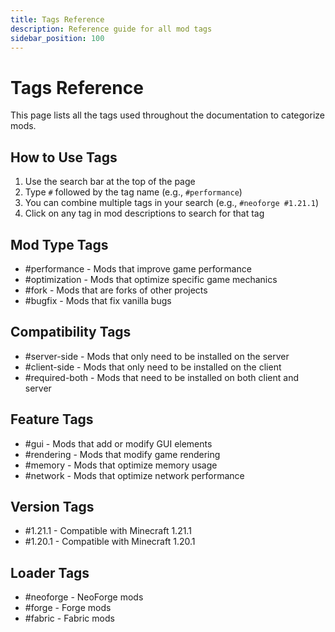 ```yaml
---
title: Tags Reference
description: Reference guide for all mod tags
sidebar_position: 100
---
```


# Tags Reference

This page lists all the tags used throughout the documentation to categorize mods.

## How to Use Tags

1. Use the search bar at the top of the page
2. Type `#` followed by the tag name (e.g., `#performance`)
3. You can combine multiple tags in your search (e.g., `#neoforge #1.21.1`)
4. Click on any tag in mod descriptions to search for that tag

## Mod Type Tags
- #performance - Mods that improve game performance
- #optimization - Mods that optimize specific game mechanics
- #fork - Mods that are forks of other projects
- #bugfix - Mods that fix vanilla bugs

## Compatibility Tags
- #server-side - Mods that only need to be installed on the server
- #client-side - Mods that only need to be installed on the client
- #required-both - Mods that need to be installed on both client and server

## Feature Tags
- #gui - Mods that add or modify GUI elements
- #rendering - Mods that modify game rendering
- #memory - Mods that optimize memory usage
- #network - Mods that optimize network performance

## Version Tags
- #1.21.1 - Compatible with Minecraft 1.21.1
- #1.20.1 - Compatible with Minecraft 1.20.1

## Loader Tags
- #neoforge - NeoForge mods
- #forge - Forge mods
- #fabric - Fabric mods
